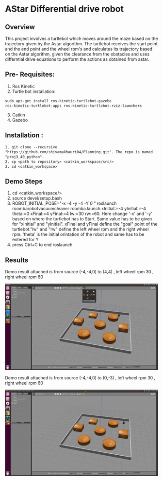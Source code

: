 
# AStar Differential drive robot

## Overview
This project involves a turtlebot which moves around the maze based on the trajectory given by the Astar algorithm. The turtlebot receives the start point and the end point and the wheel rpm's and calculates its trajectory based on the Astar algorithm, given the clearance from the obstacles and uses differntial drive equations to perform the actions as obtained from astar.

## Pre- Requisites:
1. Ros Kinetic
2. Turtle bot installation: 

```
sudo apt-get install ros-kinetic-turtlebot-gazebo 
ros-kinetic-turtlebot-apps ros-kinetic-turtlebot-rviz-launchers
```

3. Catkin
4. Gazebo

## Installation :
```
1. git clone --recursive "https://github.com/shivamakhauri04/Planning.git". The repo is named "proj3_40_python". 
2. cp <path to repository> <catkin_workspace/src/>
3. cd <catkin_workspace>
```

## Demo Steps
1. cd <catkin_workspace/>
2. source devel/setup.bash
3. ROBOT_INITIAL_POSE="-x -4 -y -4 -Y 0 " roslaunch roombarobotvacuumcleaner roomba.launch xInitial:=-4 yInitial:=-4 theta:=0 xFinal:=4 yFinal:=4 lw:=30 rw:=60. Here change '-x' and '-y' based on where the turtlebot has to Start. Same value has to be given for "xInitial" and "yInitial". xFinal and yFinal define the "goal" point of the turtlebot."lw" and "rw" define the left wheel rpm and the right wheel rpm. 'theta' is the initial orintation of the robot and same has to be entered for Y 
4. press Ctrl+C to end roslaunch

## Results

Demo result attached is from source (-4,-4,0) to (4,4) , left wheel rpm 30 , right wheel rpm 60

![alt text](ros2.gif)

Demo result attached is from source (-4,-4,0) to (0,-3) , left wheel rpm 30 , right wheel rpm 60

![alt text](ros1.gif)




